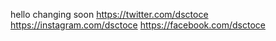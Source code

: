 hello changing soon 
https://twitter.com/dsctoce
https://instagram.com/dsctoce
https://facebook.com/dsctoce
